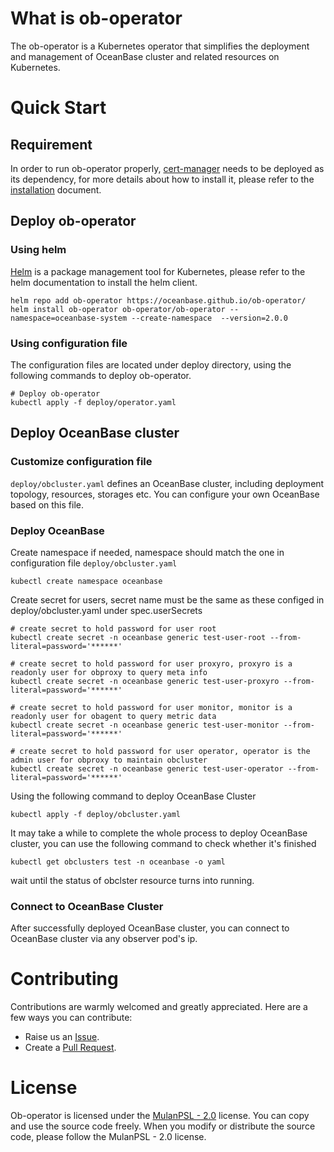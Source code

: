 # What is ob-operator
The ob-operator is a Kubernetes operator that simplifies the deployment and management of OceanBase cluster and related resources on Kubernetes.

# Quick Start
## Requirement
In order to run ob-operator properly, [cert-manager](https://cert-manager.io/docs) needs to be deployed as its dependency, for more details about how to install it, please refer to the [installation](https://cert-manager.io/docs/installation/) document.

## Deploy ob-operator
### Using helm
[Helm](https://github.com/helm/helm) is a package management tool for Kubernetes, please refer to the helm documentation to install the helm client.

```
helm repo add ob-operator https://oceanbase.github.io/ob-operator/
helm install ob-operator ob-operator/ob-operator --namespace=oceanbase-system --create-namespace  --version=2.0.0
```

### Using configuration file
The configuration files are located under deploy directory, using the following commands to deploy ob-operator.
```
# Deploy ob-operator
kubectl apply -f deploy/operator.yaml
```

## Deploy OceanBase cluster
### Customize configuration file
`deploy/obcluster.yaml` defines an OceanBase cluster, including deployment topology, resources, storages etc. You can configure your own OceanBase based on this file.

### Deploy OceanBase
Create namespace if needed, namespace should match the one in configuration file `deploy/obcluster.yaml`
```
kubectl create namespace oceanbase
```
Create secret for users, secret name must be the same as these configed in deploy/obcluster.yaml under spec.userSecrets
```
# create secret to hold password for user root
kubectl create secret -n oceanbase generic test-user-root --from-literal=password='******'

# create secret to hold password for user proxyro, proxyro is a readonly user for obproxy to query meta info
kubectl create secret -n oceanbase generic test-user-proxyro --from-literal=password='******'

# create secret to hold password for user monitor, monitor is a readonly user for obagent to query metric data
kubectl create secret -n oceanbase generic test-user-monitor --from-literal=password='******'

# create secret to hold password for user operator, operator is the admin user for obproxy to maintain obcluster
kubectl create secret -n oceanbase generic test-user-operator --from-literal=password='******'
```
Using the following command to deploy OceanBase Cluster
```
kubectl apply -f deploy/obcluster.yaml
```
It may take a while to complete the whole process to deploy OceanBase cluster, you can use the following command to check whether it's finished
```
kubectl get obclusters test -n oceanbase -o yaml
```
wait until the status of obclster resource turns into running.


### Connect to OceanBase Cluster
After successfully deployed OceanBase cluster, you can connect to OceanBase cluster via any observer pod's ip.

# Contributing
Contributions are warmly welcomed and greatly appreciated. Here are a few ways you can contribute:
- Raise us an [Issue](https://github.com/oceanbase/ob-operator/issues).
- Create a [Pull Request](https://github.com/oceanbase/ob-operator/pulls).

# License
Ob-operator is licensed under the [MulanPSL - 2.0](http://license.coscl.org.cn/MulanPSL2) license. You can copy and use the source code freely. When you modify or distribute the source code, please follow the MulanPSL - 2.0 license.
